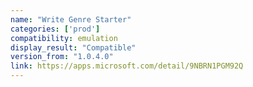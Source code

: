 ```yaml
---
name: "Write Genre Starter"
categories: ['prod']
compatibility: emulation
display_result: "Compatible"
version_from: "1.0.4.0"
link: https://apps.microsoft.com/detail/9NBRN1PGM92Q
---
```

